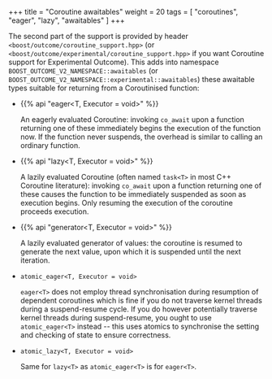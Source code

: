 +++
title = "Coroutine awaitables"
weight = 20
tags = [ "coroutines", "eager", "lazy", "awaitables" ]
+++

The second part of the support is provided by header `<boost/outcome/coroutine_support.hpp>`
(or `<boost/outcome/experimental/coroutine_support.hpp>` if you want Coroutine support for
Experimental Outcome). This adds into namespace `BOOST_OUTCOME_V2_NAMESPACE::awaitables` (or
`BOOST_OUTCOME_V2_NAMESPACE::experimental::awaitables`) these awaitable types suitable
for returning from a Coroutinised function:

- {{% api "eager<T, Executor = void>" %}}

    An eagerly evaluated Coroutine: invoking `co_await` upon a function returning one
of these immediately begins the execution of the function now. If the function never
suspends, the overhead is similar to calling an ordinary function.

- {{% api "lazy<T, Executor = void>" %}}

    A lazily evaluated Coroutine (often named `task<T>` in most C++ Coroutine
literature): invoking `co_await` upon a function returning one of these causes the
function to be immediately suspended as soon as execution begins. Only resuming
the execution of the coroutine proceeds execution.

- {{% api "generator<T, Executor = void>" %}}

    A lazily evaluated generator of values: the coroutine is resumed to generate
the next value, upon which it is suspended until the next iteration.

- `atomic_eager<T, Executor = void>`

    `eager<T>` does not employ thread synchronisation during resumption of dependent
coroutines which is fine if you do not traverse kernel threads during a
suspend-resume cycle. If you do however potentially traverse kernel threads
during suspend-resume, you ought to use `atomic_eager<T>` instead -- this uses
atomics to synchronise the setting and checking of state to ensure correctness.

- `atomic_lazy<T, Executor = void>`

    Same for `lazy<T>` as `atomic_eager<T>` is for `eager<T>`.
